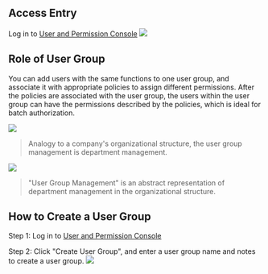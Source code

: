 ## Access Entry
Log in to [User and Permission Console](https://console.qcloud.com/cam/groups)
![](//mccdn.qcloud.com/static/img/0941224f86833f13e2cfa62ea55eb443/image.png)

## Role of User Group
You can add users with the same functions to one user group, and associate it with appropriate policies to assign different permissions.
After the policies are associated with the user group, the users within the user group can have the permissions described by the policies, which is ideal for batch authorization.

![](//mccdn.qcloud.com/static/img/10728645b9bf6e48b3c1f61e6d3caa28/image.png)
> Analogy to a company's organizational structure, the user group management is department management.

![](//mccdn.qcloud.com/static/img/0941224f86833f13e2cfa62ea55eb443/image.png)
> "User Group Management" is an abstract representation of department management in the organizational structure.

## How to Create a User Group
Step 1: Log in to [User and Permission Console](https://console.qcloud.com/cam/groups)

Step 2:  Click "Create User Group", and enter a user group name and notes to create a user group.
![](//mccdn.qcloud.com/static/img/4192b3b067d4122aebef66f1f8a1528b/image.png)


